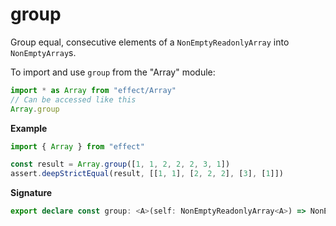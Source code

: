 # group

Group equal, consecutive elements of a `NonEmptyReadonlyArray` into `NonEmptyArray`s.

To import and use `group` from the "Array" module:

```ts
import * as Array from "effect/Array"
// Can be accessed like this
Array.group
```

**Example**

```ts
import { Array } from "effect"

const result = Array.group([1, 1, 2, 2, 2, 3, 1])
assert.deepStrictEqual(result, [[1, 1], [2, 2, 2], [3], [1]])
```

**Signature**

```ts
export declare const group: <A>(self: NonEmptyReadonlyArray<A>) => NonEmptyArray<NonEmptyArray<A>>
```
